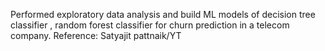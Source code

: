 Performed exploratory data analysis and build ML models of decision tree classifier , random forest classifier for churn prediction in a telecom company.
Reference: Satyajit pattnaik/YT
